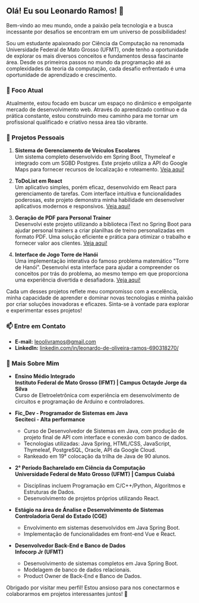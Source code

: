 ## Olá! Eu sou Leonardo Ramos! 👋

Bem-vindo ao meu mundo, onde a paixão pela tecnologia e a busca incessante por desafios se encontram em um universo de possibilidades!

Sou um estudante apaixonado por Ciência da Computação na renomada Universidade Federal de Mato Grosso (UFMT), onde tenho a oportunidade de explorar os mais diversos conceitos e fundamentos dessa fascinante área. Desde os primeiros passos no mundo da programação até as complexidades da teoria da computação, cada desafio enfrentado é uma oportunidade de aprendizado e crescimento.

### 🔭 Foco Atual

Atualmente, estou focado em buscar um espaço no dinâmico e empolgante mercado de desenvolvimento web. Através do aprendizado contínuo e da prática constante, estou construindo meu caminho para me tornar um profissional qualificado e criativo nessa área tão vibrante.

### 🚀 Projetos Pessoais

1. **Sistema de Gerenciamento de Veículos Escolares**  
   Um sistema completo desenvolvido em Spring Boot, Thymeleaf e integrado com um SGBD Postgres. Este projeto utiliza a API do Google Maps para fornecer recursos de localização e roteamento. [Veja aqui!](https://github.com/LE0N4RDOR4M0S/Gestao-Veiculos)

2. **ToDoList em React**  
   Um aplicativo simples, porém eficaz, desenvolvido em React para gerenciamento de tarefas. Com interface intuitiva e funcionalidades poderosas, este projeto demonstra minha habilidade em desenvolver aplicativos modernos e responsivos. [Veja aqui!](https://github.com/LE0N4RDOR4M0S/ToDoList)

3. **Geração de PDF para Personal Trainer**  
   Desenvolvi este projeto utilizando a biblioteca iText no Spring Boot para ajudar personal trainers a criar planilhas de treino personalizadas em formato PDF. Uma solução eficiente e prática para otimizar o trabalho e fornecer valor aos clientes. [Veja aqui!](https://github.com/LE0N4RDOR4M0S/Gerador-de-PDF)

4. **Interface de Jogo Torre de Hanói**  
   Uma implementação interativa do famoso problema matemático "Torre de Hanói". Desenvolvi esta interface para ajudar a compreender os conceitos por trás do problema, ao mesmo tempo em que proporciona uma experiência divertida e desafiadora. [Veja aqui!](https://github.com/LE0N4RDOR4M0S/Torre-de-Hanoi)

Cada um desses projetos reflete meu compromisso com a excelência, minha capacidade de aprender e dominar novas tecnologias e minha paixão por criar soluções inovadoras e eficazes. Sinta-se à vontade para explorar e experimentar esses projetos!

### 📫 Entre em Contato

- **E-mail:** leoolivramos@gmail.com
- **LinkedIn:** [linkedin.com/in/leonardo-de-oliveira-ramos-690318270/](https://www.linkedin.com/in/leonardo-de-oliveira-ramos-690318270/)

### 🤖 Mais Sobre Mim

- **Ensino Médio Integrado**  
  **Instituto Federal de Mato Grosso (IFMT) | Campus Octayde Jorge da Silva**  
  Curso de Eletroeletrônica com experiência em desenvolvimento de circuitos e programação de Arduino e controladores.

- **Fic_Dev - Programador de Sistemas em Java**  
  **Seciteci - Alta performance**  
  - Curso de Desenvolvedor de Sistemas em Java, com produção de projeto final de API com interface e conexão com banco de dados.
  - Tecnologias utilizadas: Java Spring, HTML/CSS, JavaScript, Thymeleaf, PostgreSQL, Oracle, API da Google Cloud.
  - Rankeado em 19° colocação da trilha de Java de 90 alunos.

- **2° Período Bacharelado em Ciência da Computação**  
  **Universidade Federal de Mato Grosso (UFMT) | Campus Cuiabá**  
  - Disciplinas incluem Programação em C/C++/Python, Algoritmos e Estruturas de Dados.
  - Desenvolvimento de projetos próprios utilizando React.

- **Estágio na área de Ánalise e Desenvolvimento de Sistemas**  
  **Controladoria Geral do Estado (CGE)**  
  - Envolvimento em sistemas desenvolvidos em Java Spring Boot.
  - Implementação de funcionalidades em front-end Vue e React.
  
- **Desenvolvedor Back-End e Banco de Dados**  
    **Infocorp Jr (UFMT)**  
  - Desenvolvimento de sistemas completos em Java Spring Boot.
  - Modelagem de banco de dados relacionais.
  - Product Owner de Back-End e Banco de Dados.

Obrigado por visitar meu perfil! Estou ansioso para nos conectarmos e colaborarmos em projetos interessantes juntos! 🚀
